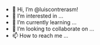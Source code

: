 - 👋 Hi, I’m @luiscontrerasm!
- 👀 I’m interested in ...
- 🌱 I’m currently learning ...
- 💞️ I’m looking to collaborate on ...
- 📫 How to reach me ...

<!---
luiscontrerasm/luiscontrerasm is a ✨ special ✨ repository because its `README.md` (this file) appears on your GitHub profile.
You can click the Preview link to take a look at your changes.
--->
